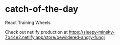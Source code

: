 # catch-of-the-day
React Training Wheels

Check out netlify production at https://sleepy-minsky-7b44e2.netlify.app/store/bewildered-angry-fungi
